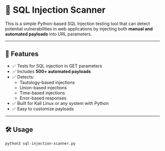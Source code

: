 # 🔐 SQL Injection Scanner

This is a simple Python-based SQL Injection testing tool that can detect potential vulnerabilities in web applications by injecting both **manual and automated payloads** into URL parameters.

---

## 🚀 Features

- ✅ Tests for SQL injection in GET parameters
- ✅ Includes **500+ automated payloads**
- ✅ Detects:
  - Tautology-based injections
  - Union-based injections
  - Time-based injections
  - Error-based responses
- ✅ Built for Kali Linux or any system with Python
- ✅ Easy to customize payloads

---

## 🛠️ Usage

```bash
python3 sql-injection-scanner.py
